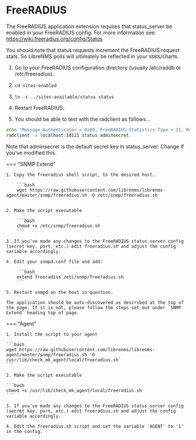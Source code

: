 # FreeRADIUS

The FreeRADIUS application extension requires that status_server be
enabled in your FreeRADIUS config.  For more information see:
<https://wiki.freeradius.org/config/Status>

You should note that status requests increment the FreeRADIUS request
stats.  So LibreNMS polls will ultimately be reflected in your
stats/charts.

1. Go to your FreeRADIUS configuration directory (usually /etc/raddb
or /etc/freeradius).

2. `cd sites-enabled`

3. `ln -s ../sites-available/status status`

4. Restart FreeRADIUS.

5. You should be able to test with the radclient as follows...

```bash
echo "Message-Authenticator = 0x00, FreeRADIUS-Statistics-Type = 31, Response-Packet-Type = Access-Accept" | \
radclient -x localhost:18121 status adminsecret
```

Note that adminsecret is the default secret key in status_server.
Change if you've modified this.

=== "SNMP Extend"

    1. Copy the freeradius shell script, to the desired host.

        ```bash
        wget https://raw.githubusercontent.com/librenms/librenms-agent/master/snmp/freeradius.sh -O /etc/snmp/freeradius.sh
        ```

    2. Make the script executable

        ```bash
        chmod +x /etc/snmp/freeradius.sh
        ```

    3. If you've made any changes to the FreeRADIUS status_server config
    (secret key, port, etc.) edit freeradius.sh and adjust the config
    variable accordingly.

    4. Edit your snmpd.conf file and add:

        ```bash
        extend freeradius /etc/snmp/freeradius.sh
        ```

    5. Restart snmpd on the host in question.

    The application should be auto-discovered as described at the top of
    the page. If it is not, please follow the steps set out under `SNMP
    Extend` heading top of page.

=== "Agent"

    1. Install the script to your agent

    ```bash
    wget https://raw.githubusercontent.com/librenms/librenms-agent/master/snmp/freeradius.sh -O /usr/lib/check_mk_agent/local/freeradius.sh`
    ```

    2. Make the script executable

    ```bash
    chmod +x /usr/lib/check_mk_agent/local/freeradius.sh
    ```

    3. If you've made any changes to the FreeRADIUS status_server config
    (secret key, port, etc.) edit freeradius.sh and adjust the config
    variable accordingly.

    4. Edit the freeradius.sh script and set the variable 'AGENT' to '1'
    in the config.
